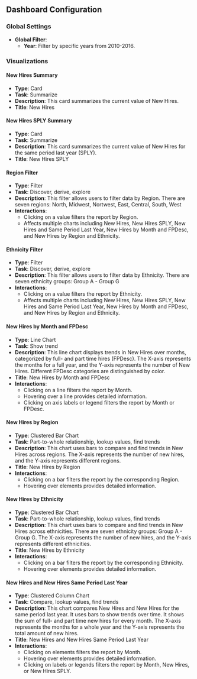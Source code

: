 ## Dashboard Configuration

### Global Settings
- **Global Filter**: 
  - **Year**: Filter by specific years from 2010-2016.

### Visualizations

#### New Hires Summary
- **Type**: Card
- **Task**: Summarize
- **Description**: This card summarizes the current value of New Hires.
- **Title**: New Hires

#### New Hires SPLY Summary
- **Type**: Card
- **Task**: Summarize
- **Description**: This card summarizes the current value of New Hires for the same period last year (SPLY).
- **Title**: New Hires SPLY

#### Region Filter
- **Type**: Filter
- **Task**: Discover, derive, explore
- **Description**: This filter allows users to filter data by Region. There are seven regions: North, Midwest, Nortwest, East, Central, South, West
- **Interactions**: 
  - Clicking on a value filters the report by Region.
  - Affects multiple charts including New Hires, New Hires SPLY, New Hires and Same Period Last Year, New Hires by Month and FPDesc, and New Hires by Region and Ethnicity.

#### Ethnicity Filter
- **Type**: Filter
- **Task**: Discover, derive, explore
- **Description**: This filter allows users to filter data by Ethnicity. There are seven ethnicity groups: Group A - Group G
- **Interactions**: 
  - Clicking on a value filters the report by Ethnicity.
  - Affects multiple charts including New Hires, New Hires SPLY, New Hires and Same Period Last Year, New Hires by Month and FPDesc, and New Hires by Region and Ethnicity.

#### New Hires by Month and FPDesc
- **Type**: Line Chart
- **Task**: Show trend
- **Description**: This line chart displays trends in New Hires over months, categorized by full- and part time hires (FPDesc). The X-axis represents the months for a full year, and the Y-axis represents the number of New Hires. Different FPDesc categories are distinguished by color.
- **Title**: New Hires by Month and FPDesc
- **Interactions**: 
  - Clicking on a line filters the report by Month.
  - Hovering over a line provides detailed information.
  - Clicking on axis labels or legend filters the report by Month or FPDesc.

#### New Hires by Region
- **Type**: Clustered Bar Chart
- **Task**: Part-to-whole relationship, lookup values, find trends
- **Description**: This chart uses bars to compare and find trends in New Hires across regions. The X-axis represents the number of new hires, and the Y-axis represents different regions. 
- **Title**: New Hires by Region
- **Interactions**: 
  - Clicking on a bar filters the report by the corresponding Region.
  - Hovering over elements provides detailed information.

#### New Hires by Ethnicity
- **Type**: Clustered Bar Chart
- **Task**: Part-to-whole relationship, lookup values, find trends
- **Description**: This chart uses bars to compare and find trends in New Hires across ethnicities. There are seven ethnicity groups: Group A - Group G. The X-axis represents the number of new hires, and the Y-axis represents different ethnicities. 
- **Title**: New Hires by Ethnicity
- **Interactions**: 
  - Clicking on a bar filters the report by the corresponding Ethnicity.
  - Hovering over elements provides detailed information.

#### New Hires and New Hires Same Period Last Year
- **Type**: Clustered Column Chart
- **Task**: Compare, lookup values, find trends
- **Description**: This chart compares New Hires and New Hires for the same period last year. It uses bars to show trends over time. It shows the sum of full- and part time new hires for every month. The X-axis represents the months for a whole year and the Y-axis represents the total amount of new hires. 
- **Title**: New Hires and New Hires Same Period Last Year
- **Interactions**: 
  - Clicking on elements filters the report by Month.
  - Hovering over elements provides detailed information.
  - Clicking on labels or legends filters the report by Month, New Hires, or New Hires SPLY.